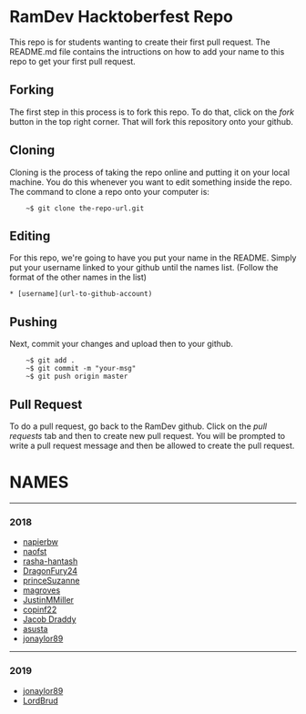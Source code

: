 # RamDev Hacktoberfest Repo

This repo is for students wanting to create their first pull request. The
README.md file contains the intructions on how to add your name to this repo to
get your first pull request.

## Forking
The first step in this process is to fork this repo. To do that, click on the
*fork* button in the top right corner. That will fork this repository onto your
github.

## Cloning
Cloning is the process of taking the repo online and putting it on your local
machine. You do this whenever you want to edit something inside the repo. The
command to clone a repo onto your computer is:
```
    ~$ git clone the-repo-url.git
```

## Editing
For this repo, we're going to have you put your name in the README. Simply put
your username linked to your github until the names list. (Follow the format of 
the other names in the list)

```
* [username](url-to-github-account)
```

## Pushing
Next, commit your changes and upload then to your github.
```
    ~$ git add .
    ~$ git commit -m "your-msg"
    ~$ git push origin master
```

## Pull Request
To do a pull request, go back to the RamDev github. Click on the *pull requests* 
tab and then to create new pull request. You will be prompted to write a pull request
message and then be allowed to create the pull request.

# NAMES
-----------------

### 2018
- [napierbw](https://github.com/napierbw)
- [naofst](https://github.com/naofst)
- [rasha-hantash](https://github.com/rasha-hantash) 
- [DragonFury24](https://github.com/DragonFury24)
- [princeSuzanne](https://github.com/princeSuzanne)
- [magroves](https://github.com/magroves)
- [JustinMMiller](https://github.com/JustinMMiller)
- [copinf22](https://github.com/copinf22)
- [Jacob Draddy](https://github.com/jakedraddy)
- [asusta](https:github.com/asusta)
- [jonaylor89](https://github.com/jonaylor89)

---------------------------------

### 2019
- [jonaylor89](https://github.com/jonaylor89)
- [LordBrud](https://github.com/LordBrud)




